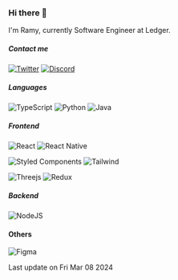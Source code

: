 ### Hi there 👋

I'm Ramy, currently Software Engineer at Ledger.

##### Contact me

[![Twitter](https://img.shields.io/badge/Twitter-%231DA1F2.svg?logo=Twitter&logoColor=white)](https://twitter.com/Ramyelb) [![Discord](https://img.shields.io/badge/Discord-%237289DA.svg?logo=discord&logoColor=white)](htttps://discord.gg/https://discord.gg/...)

##### Languages

![TypeScript](https://img.shields.io/badge/typescript-%23007ACC.svg?style=for-the-badge&logo=typescript&logoColor=white) ![Python](https://img.shields.io/badge/python-3670A0?style=for-the-badge&logo=python&logoColor=ffdd54) ![Java](https://img.shields.io/badge/Java-ED8B00?style=for-the-badge&logo=openjdk&logoColor=white)


##### Frontend

![React](https://img.shields.io/badge/react-%2320232a.svg?style=for-the-badge&logo=react&logoColor=%2361DAFB) ![React Native](https://img.shields.io/badge/React_Native-20232A?style=for-the-badge&logo=react&logoColor=61DAFB) 


![Styled Components](https://img.shields.io/badge/styled--components-DB7093?style=for-the-badge&logo=styled-components&logoColor=white) ![Tailwind](https://img.shields.io/badge/Tailwind_CSS-38B2AC?style=for-the-badge&logo=tailwind-css&logoColor=white)

![Threejs](https://img.shields.io/badge/threejs-black?style=for-the-badge&logo=three.js&logoColor=white) ![Redux](https://img.shields.io/badge/Redux-593D88?style=for-the-badge&logo=redux&logoColor=white) 


##### Backend

![NodeJS](https://img.shields.io/badge/node.js-6DA55F?style=for-the-badge&logo=node.js&logoColor=white)

#### Others

![Figma](https://img.shields.io/badge/figma-%23F24E1E.svg?style=for-the-badge&logo=figma&logoColor=white)

Last update on Fri Mar 08 2024
